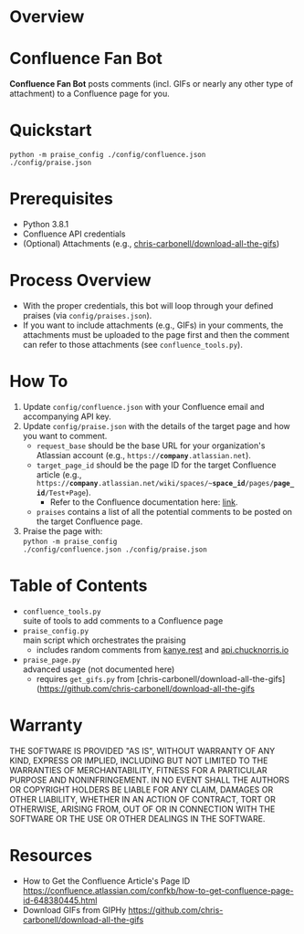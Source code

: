 # Overview

# Confluence Fan Bot

<b>Confluence Fan Bot</b> posts comments (incl. GIFs or nearly any other type of attachment) to a Confluence page for you.

# Quickstart

<code>python -m praise_config ./config/confluence.json ./config/praise.json</code>

# Prerequisites

* Python 3.8.1
* Confluence API credentials
* (Optional) Attachments (e.g., [chris-carbonell/download-all-the-gifs](https://github.com/chris-carbonell/download-all-the-gifs))

# Process Overview

* With the proper credentials, this bot will loop through your defined praises (via <code>config/praises.json</code>).
* If you want to include attachments (e.g., GIFs) in your comments, the attachments must be uploaded to the page first and then the comment can refer to those attachments (see <code>confluence_tools.py</code>).

# How To

1. Update <code>config/confluence.json</code> with your Confluence email and accompanying API key.
2. Update <code>config/praise.json</code> with the details of the target page and how you want to comment.
	* <code>request_base</code> should be the base URL for your organization's Atlassian account (e.g., <code>https://<b>company</b>.atlassian.net</code>).
	* <code>target_page_id</code> should be the page ID for the target Confluence article (e.g., <code>https://<b>company</b>.atlassian.net/wiki/spaces/~<b>space_id</b>/pages/<b>page_id</b>/Test+Page</code>).
		* Refer to the Confluence documentation here: [link](https://confluence.atlassian.com/confkb/how-to-get-confluence-page-id-648380445.html).
	* <code>praises</code> contains a list of all the potential comments to be posted on the target Confluence page.
3. Praise the page with:<br>
<code>python -m praise_config ./config/confluence.json ./config/praise.json</code>

# Table of Contents

* <code>confluence_tools.py</code><br>
suite of tools to add comments to a Confluence page
* <code>praise_config.py</code><br>
main script which orchestrates the praising
	* includes random comments from [kanye.rest](https://kanye.rest/) and [api.chucknorris.io](https://api.chucknorris.io/)
* <code>praise_page.py</code><br>
advanced usage (not documented here)
	* requires <code>get_gifs.py</code> from [chris-carbonell/download-all-the-gifs](https://github.com/chris-carbonell/download-all-the-gifs

# Warranty

THE SOFTWARE IS PROVIDED "AS IS", WITHOUT WARRANTY OF ANY KIND, EXPRESS OR
IMPLIED, INCLUDING BUT NOT LIMITED TO THE WARRANTIES OF MERCHANTABILITY,
FITNESS FOR A PARTICULAR PURPOSE AND NONINFRINGEMENT. IN NO EVENT SHALL THE
AUTHORS OR COPYRIGHT HOLDERS BE LIABLE FOR ANY CLAIM, DAMAGES OR OTHER
LIABILITY, WHETHER IN AN ACTION OF CONTRACT, TORT OR OTHERWISE, ARISING FROM,
OUT OF OR IN CONNECTION WITH THE SOFTWARE OR THE USE OR OTHER DEALINGS IN THE
SOFTWARE.

# Resources

* How to Get the Confluence Article's Page ID<br>
https://confluence.atlassian.com/confkb/how-to-get-confluence-page-id-648380445.html
* Download GIFs from GIPHy
https://github.com/chris-carbonell/download-all-the-gifs